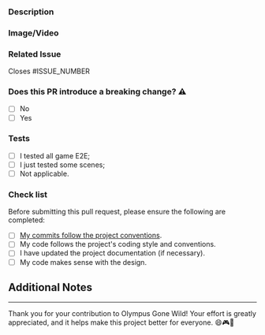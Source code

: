 <!-- Read this before opening de PR: https://github.com/FlamingoFiestaStudio/OlympusGoneWild/wiki/ProjectBestPractices#pull-requests -->

### Description

<!-- Describe the purpose of this pull request.
Provide a brief summary of the changes and why they are being made. -->
<!-- If not applicable just leave as N/A. -->

### Image/Video

<!--- If applicable, include an image/gif/video to help illustrate the changes.  -->
<!-- If not applicable just leave as N/A. -->

### Related Issue

Closes #ISSUE_NUMBER

### Does this PR introduce a breaking change? ⚠️

- [ ] No
- [ ] Yes <!-- ::WARNING:: If your PR has a breaking change, your commit body message MUST include "BREAKING CHANGE" -->

<!-- If this PR contains a breaking change, please describe the impact. -->

### Tests

- [ ] I tested all game E2E;
- [ ] I just tested some scenes;
- [ ] Not applicable.

### Check list

Before submitting this pull request, please ensure the following are completed:

- [ ] [My commits follow the project conventions](https://github.com/FlamingoFiestaStudio/OlympusGoneWild/wiki/ProjectBestPractices#commit-message-convections).
- [ ] My code follows the project's coding style and conventions.
- [ ] I have updated the project documentation (if necessary).
- [ ] My code makes sense with the design.

## Additional Notes

<!-- Any additional information or context that might be helpful for the reviewers. -->
<!-- If not applicable just leave as N/A. -->

---

Thank you for your contribution to Olympus Gone Wild! Your effort is greatly appreciated, and it helps make this project better for everyone. 😄🎮🚀
